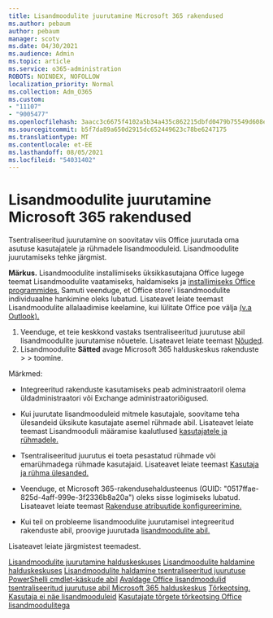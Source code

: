 ```yaml
---
title: Lisandmoodulite juurutamine Microsoft 365 rakendused
ms.author: pebaum
author: pebaum
manager: scotv
ms.date: 04/30/2021
ms.audience: Admin
ms.topic: article
ms.service: o365-administration
ROBOTS: NOINDEX, NOFOLLOW
localization_priority: Normal
ms.collection: Adm_O365
ms.custom:
- "11107"
- "9005477"
ms.openlocfilehash: 3aacc3c6675f4102a5b34a435c862215dbfd0479b75549d608ed3c91021ed3d7
ms.sourcegitcommit: b5f7da89a650d2915dc652449623c78be6247175
ms.translationtype: MT
ms.contentlocale: et-EE
ms.lasthandoff: 08/05/2021
ms.locfileid: "54031402"
---
```

# <a name="deploying-add-ins-for-microsoft-365-apps"></a>Lisandmoodulite juurutamine Microsoft 365 rakendused

Tsentraliseeritud juurutamine on soovitatav viis Office juurutada oma asutuse kasutajatele ja rühmadele lisandmooduleid. Lisandmoodulite juurutamiseks tehke järgmist.

**Märkus.** Lisandmoodulite installimiseks üksikkasutajana Office lugege teemat Lisandmoodulite vaatamiseks, haldamiseks ja [installimiseks Office programmides.](https://support.microsoft.com/topic/view-manage-and-install-add-ins-in-office-programs-16278816-1948-4028-91e5-76dca5380f8d) Samuti veenduge, et Office store'i lisandmoodulite individuaalne hankimine oleks lubatud. Lisateavet leiate teemast Lisandmoodulite allalaadimise keelamine, kui lülitate Office poe välja [(v.a Outlook).](https://docs.microsoft.com/microsoft-365/admin/manage/manage-addins-in-the-admin-center?view=o365-worldwide#prevent-add-in-downloads-by-turning-off-the-office-store-across-all-clients-except-outlook)

1. Veenduge, et teie keskkond vastaks tsentraliseeritud juurutuse abil lisandmoodulite juurutamise nõuetele. Lisateavet leiate teemast [Nõuded](https://docs.microsoft.com/microsoft-365/admin/manage/centralized-deployment-of-add-ins?#requirements).
2. Lisandmoodulite **Sätted** avage Microsoft 365 halduskeskus rakenduste  >    >   toomine. 

Märkmed: 

- Integreeritud rakenduste kasutamiseks peab administraatoril olema üldadministraatori või Exchange administraatoriõigused.

- Kui juurutate lisandmooduleid mitmele kasutajale, soovitame teha ülesandeid üksikute kasutajate asemel rühmade abil. Lisateavet leiate teemast Lisandmooduli määramise kaalutlused [kasutajatele ja rühmadele.](https://docs.microsoft.com/microsoft-365/admin/manage/manage-deployment-of-add-ins?view=o365-worldwide#considerations-when-assigning-an-add-in-to-users-and-groups)

- Tsentraliseeritud juurutus ei toeta pesastatud rühmade või emarühmadega rühmade kasutajaid. Lisateavet leiate teemast [Kasutaja ja rühma ülesanded.](https://docs.microsoft.com/microsoft-365/admin/manage/centralized-deployment-of-add-ins?view=o365-worldwide#user-and-group-assignments)

- Veenduge, et Microsoft 365-rakendusehaldusteenus (GUID: "0517ffae-825d-4aff-999e-3f2336b8a20a") oleks sisse logimiseks lubatud. Lisateavet leiate teemast [Rakenduse atribuutide konfigureerimine.](https://docs.microsoft.com/azure/active-directory/manage-apps/add-application-portal-configure#configure-app-properties)

- Kui teil on probleeme lisandmoodulite juurutamisel integreeritud rakenduste abil, proovige juurutada [lisandmoodulite abil.](https://admin.microsoft.com/AdminPortal/Home?#/Settings/AddIns)

Lisateavet leiate järgmistest teemadest.

[Lisandmoodulite juurutamine halduskeskuses](https://docs.microsoft.com/microsoft-365/admin/manage/manage-deployment-of-add-ins) 
 [Lisandmoodulite haldamine halduskeskuses](https://docs.microsoft.com/microsoft-365/admin/manage/manage-addins-in-the-admin-center) 
 [Lisandmoodulite haldamine tsentraliseeritud juurutuse PowerShelli cmdlet-käskude abil](https://docs.microsoft.com/microsoft-365/enterprise/use-the-centralized-deployment-powershell-cmdlets-to-manage-add-ins) 
 [Avaldage Office lisandmoodulid tsentraliseeritud juurutuse abil Microsoft 365 halduskeskus](https://docs.microsoft.com/office/dev/add-ins/publish/centralized-deployment#publish-an-office-add-in-via-centralized-deployment) 
 [Tõrkeotsing. Kasutaja ei näe lisandmooduleid](https://docs.microsoft.com/office365/troubleshoot/access-management/user-not-seeing-add-ins) 
 [Kasutajate tõrgete tõrkeotsing Office lisandmoodulitega](https://docs.microsoft.com/office/dev/add-ins/testing/testing-and-troubleshooting)
